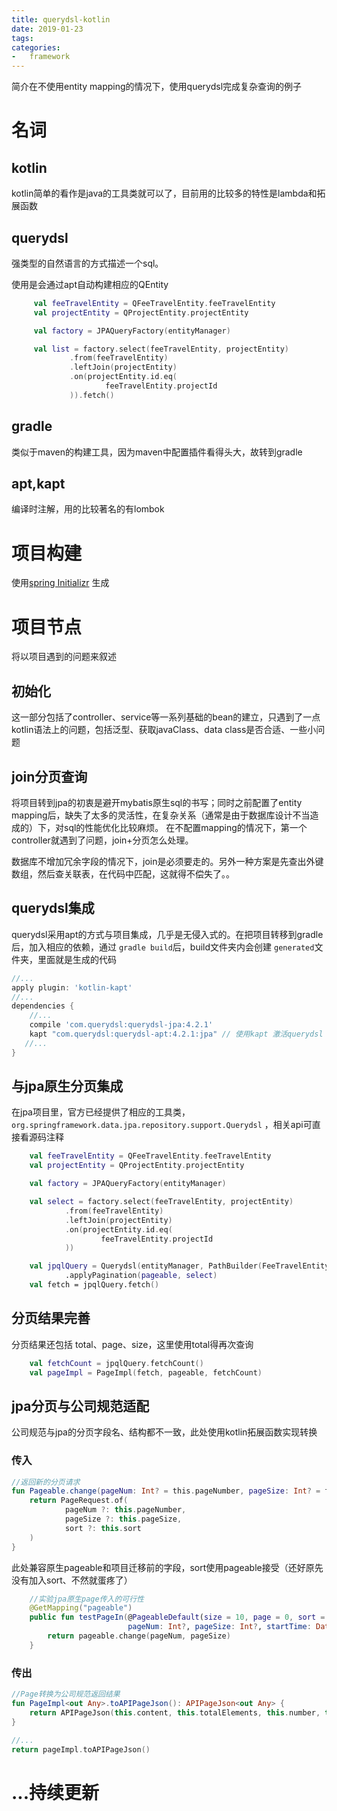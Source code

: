 ```yaml
---
title: querydsl-kotlin
date: 2019-01-23 
tags:
categories:
-   framework
---
```


简介在不使用entity mapping的情况下，使用querydsl完成复杂查询的例子
<!--more-->

# 名词
## kotlin
kotlin简单的看作是java的工具类就可以了，目前用的比较多的特性是lambda和拓展函数

## querydsl
强类型的自然语言的方式描述一个sql。

使用是会通过apt自动构建相应的QEntity

```kotlin
     val feeTravelEntity = QFeeTravelEntity.feeTravelEntity
     val projectEntity = QProjectEntity.projectEntity

     val factory = JPAQueryFactory(entityManager)

     val list = factory.select(feeTravelEntity, projectEntity)
             .from(feeTravelEntity)
             .leftJoin(projectEntity)
             .on(projectEntity.id.eq(
                     feeTravelEntity.projectId
             )).fetch()
```

## gradle
类似于maven的构建工具，因为maven中配置插件看得头大，故转到gradle

## apt,kapt
编译时注解，用的比较著名的有lombok

# 项目构建
使用[spring Initializr](https://start.spring.io/) 生成

# 项目节点
将以项目遇到的问题来叙述

## 初始化
这一部分包括了controller、service等一系列基础的bean的建立，只遇到了一点kotlin语法上的问题，包括泛型、获取javaClass、data class是否合适、一些小问题

## join分页查询
将项目转到jpa的初衷是避开mybatis原生sql的书写；同时之前配置了entity mapping后，缺失了太多的灵活性，在复杂关系（通常是由于数据库设计不当造成的）下，对sql的性能优化比较麻烦。
在不配置mapping的情况下，第一个controller就遇到了问题，join+分页怎么处理。

数据库不增加冗余字段的情况下，join是必须要走的。另外一种方案是先查出外键数组，然后查关联表，在代码中匹配，这就得不偿失了。。

## querydsl集成
querydsl采用apt的方式与项目集成，几乎是无侵入式的。在把项目转移到gradle后，加入相应的依赖，通过 `gradle build`后，build文件夹内会创建 `generated`文件夹，里面就是生成的代码

```groovy
//...
apply plugin: 'kotlin-kapt'
//...
dependencies {
    //...
    compile 'com.querydsl:querydsl-jpa:4.2.1'
    kapt "com.querydsl:querydsl-apt:4.2.1:jpa" // 使用kapt 激活querydsl apt工具
   //...
}

```
## 与jpa原生分页集成
在jpa项目里，官方已经提供了相应的工具类， `org.springframework.data.jpa.repository.support.Querydsl` ，相关api可直接看源码注释
```kotlin
    val feeTravelEntity = QFeeTravelEntity.feeTravelEntity
    val projectEntity = QProjectEntity.projectEntity

    val factory = JPAQueryFactory(entityManager)

    val select = factory.select(feeTravelEntity, projectEntity)
            .from(feeTravelEntity)
            .leftJoin(projectEntity)
            .on(projectEntity.id.eq(
                    feeTravelEntity.projectId
            ))

    val jpqlQuery = Querydsl(entityManager, PathBuilder(FeeTravelEntity::class.java, "feeTravelEntity"))
            .applyPagination(pageable, select)
    val fetch = jpqlQuery.fetch()
```

## 分页结果完善
分页结果还包括 total、page、size，这里使用total得再次查询
```kotlin
    val fetchCount = jpqlQuery.fetchCount()
    val pageImpl = PageImpl(fetch, pageable, fetchCount)
```

## jpa分页与公司规范适配
公司规范与jpa的分页字段名、结构都不一致，此处使用kotlin拓展函数实现转换

### 传入
```kotlin
//返回新的分页请求
fun Pageable.change(pageNum: Int? = this.pageNumber, pageSize: Int? = this.pageSize, sort: Sort? = this.sort): Pageable {
    return PageRequest.of(
            pageNum ?: this.pageNumber,
            pageSize ?: this.pageSize,
            sort ?: this.sort
    )
}
```
此处兼容原生pageable和项目迁移前的字段，sort使用pageable接受（还好原先没有加入sort、不然就蛋疼了）
```kotlin
    //实验jpa原生page传入的可行性
    @GetMapping("pageable")
    public fun testPageIn(@PageableDefault(size = 10, page = 0, sort = ["gmtCreate,desc", "id,desc"]) pageable: Pageable,
                          pageNum: Int?, pageSize: Int?, startTime: Date?, endTime: Date?): Pageable {
        return pageable.change(pageNum, pageSize)
    }
```
### 传出
```kotlin
//Page转换为公司规范返回结果
fun PageImpl<out Any>.toAPIPageJson(): APIPageJson<out Any> {
    return APIPageJson(this.content, this.totalElements, this.number, this.size)
}
```

```kotlin
//...
return pageImpl.toAPIPageJson()
```

# ...持续更新
